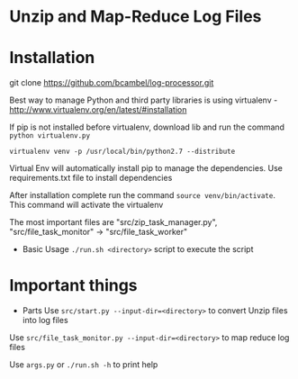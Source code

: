 
Unzip and Map-Reduce Log Files
===================



Installation
===================

git clone https://github.com/bcambel/log-processor.git

Best way to manage Python and third party libraries is using virtualenv - http://www.virtualenv.org/en/latest/#installation

If pip is not installed before virtualenv, download lib and run the command `python virtualenv.py`

`virtualenv venv -p /usr/local/bin/python2.7 --distribute`

Virtual Env will automatically install pip to manage the dependencies. Use requirements.txt file to install dependencies

After installation complete run the command `source venv/bin/activate`. This command will activate the virtualenv

The most important files are "src/zip_task_manager.py", "src/file_task_monitor" -> "src/file_task_worker"

- Basic Usage
	`./run.sh <directory>`
script to execute the script

Important things
=============================
- Parts
Use `src/start.py --input-dir=<directory>`
to convert Unzip files into log files

Use `src/file_task_monitor.py --input-dir=<directory>`
to map reduce log files

Use `args.py` or `./run.sh -h`
to print help



